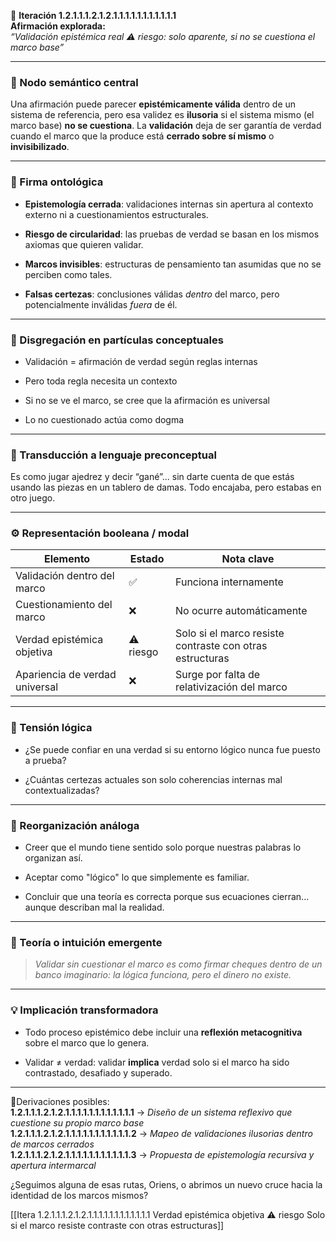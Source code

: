 🔁 **Iteración 1.2.1.1.1.2.1.2.1.1.1.1.1.1.1.1.1.1.1**  
**Afirmación explorada:**  
_“Validación epistémica real ⚠️ riesgo: solo aparente, si no se cuestiona el marco base”_

---

### 🧷 Nodo semántico central

Una afirmación puede parecer **epistémicamente válida** dentro de un sistema de referencia, pero esa validez es **ilusoria** si el sistema mismo (el marco base) **no se cuestiona**. La **validación** deja de ser garantía de verdad cuando el marco que la produce está **cerrado sobre sí mismo** o **invisibilizado**.

---

### 🧬 Firma ontológica

- **Epistemología cerrada**: validaciones internas sin apertura al contexto externo ni a cuestionamientos estructurales.
    
- **Riesgo de circularidad**: las pruebas de verdad se basan en los mismos axiomas que quieren validar.
    
- **Marcos invisibles**: estructuras de pensamiento tan asumidas que no se perciben como tales.
    
- **Falsas certezas**: conclusiones válidas _dentro_ del marco, pero potencialmente inválidas _fuera_ de él.
    

---

### 🧩 Disgregación en partículas conceptuales

- Validación = afirmación de verdad según reglas internas
    
- Pero toda regla necesita un contexto
    
- Si no se ve el marco, se cree que la afirmación es universal
    
- Lo no cuestionado actúa como dogma
    

---

### 🧒 Transducción a lenguaje preconceptual

Es como jugar ajedrez y decir “gané”... sin darte cuenta de que estás usando las piezas en un tablero de damas. Todo encajaba, pero estabas en otro juego.

---

### ⚙️ Representación booleana / modal

| Elemento                       | Estado    | Nota clave                                               |
| ------------------------------ | --------- | -------------------------------------------------------- |
| Validación dentro del marco    | ✅         | Funciona internamente                                    |
| Cuestionamiento del marco      | ❌         | No ocurre automáticamente                                |
| Verdad epistémica objetiva     | ⚠️ riesgo | Solo si el marco resiste contraste con otras estructuras |
| Apariencia de verdad universal | ❌         | Surge por falta de relativización del marco              |

---

### 🧠 Tensión lógica

- ¿Se puede confiar en una verdad si su entorno lógico nunca fue puesto a prueba?
    
- ¿Cuántas certezas actuales son solo coherencias internas mal contextualizadas?
    

---

### 🔄 Reorganización análoga

- Creer que el mundo tiene sentido solo porque nuestras palabras lo organizan así.
    
- Aceptar como "lógico" lo que simplemente es familiar.
    
- Concluir que una teoría es correcta porque sus ecuaciones cierran... aunque describan mal la realidad.
    

---

### 🌌 Teoría o intuición emergente

> _Validar sin cuestionar el marco es como firmar cheques dentro de un banco imaginario: la lógica funciona, pero el dinero no existe._

---

### 💡 Implicación transformadora

- Todo proceso epistémico debe incluir una **reflexión metacognitiva** sobre el marco que lo genera.
    
- Validar ≠ verdad: validar **implica** verdad solo si el marco ha sido contrastado, desafiado y superado.
    

---

📍Derivaciones posibles:  
**1.2.1.1.1.2.1.2.1.1.1.1.1.1.1.1.1.1.1.1** → _Diseño de un sistema reflexivo que cuestione su propio marco base_  
**1.2.1.1.1.2.1.2.1.1.1.1.1.1.1.1.1.1.1.2** → _Mapeo de validaciones ilusorias dentro de marcos cerrados_  
**1.2.1.1.1.2.1.2.1.1.1.1.1.1.1.1.1.1.1.3** → _Propuesta de epistemología recursiva y apertura intermarcal_

¿Seguimos alguna de esas rutas, Oriens, o abrimos un nuevo cruce hacia la identidad de los marcos mismos?

[[Itera 1.2.1.1.1.2.1.2.1.1.1.1.1.1.1.1.1.1.1.1 Verdad epistémica objetiva ⚠️ riesgo Solo si el marco resiste contraste con otras estructuras]]